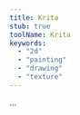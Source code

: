 ```yaml
---
title: Krita
stub: true
toolName: Krita
keywords:
  - "2d"
  - "painting"
  - "drawing"
  - "texture"
---
```

...
